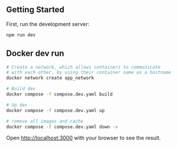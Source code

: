 ## Getting Started

First, run the development server:

```bash
npm run dev
```
## Docker dev run
```bash
# Create a network, which allows containers to communicate
# with each other, by using their container name as a hostname
docker network create app_network

# Build dev
docker compose -f compose.dev.yaml build

# Up dev
docker compose -f compose.dev.yaml up

# remove all images and cache
docker compose -f compose.dev.yaml down -v
```

Open [http://localhost:3000](http://localhost:3000) with your browser to see the result.
